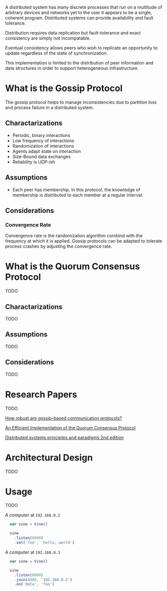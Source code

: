 
A distributed system has many discrete processes that run on a multitude of
arbitrary devices and networks yet to the user it appears to be a single,
coherent program. Distributed systems can provide availability and fault
tolerance.

Distribution requires data replication but fault-tolerance and exact 
consistency are simply not incompatable.

Eventual consistency allows peers who wish to replicate an opportunity to 
update regardless of the state of synchronization.

This implementation is limited to the distribution of peer information and 
data structures in order to support heterogeneous infrastructure.


# What is the Gossip Protocol

The gossip protocol helps to manage inconsistencies due to partition loss and 
process failure in a distributed system.

## Charactarizations

- Periodic, binary interactions
- Low frequency of interactions
- Randomization of interactions
- Agents adapt state on interaction
- Size-Bound data exchanges
- Reliability is UDP-ish

## Assumptions

- Each peer has membership. In this protocol, the knowledge of membership is 
distributed to each member at a regular interval. 

## Considerations

### Convergence Rate
Convergence rate is the randomization algorithm combind with the frequency 
at which it is applied. Gossip protocols can be adapted to tolerate process
crashes by adjusting the convergence rate.

# What is the Quorum Consensus Protocol
TODO

## Charactarizations
TODO

## Assumptions
TODO

## Considerations
TODO

# Research Papers
TODO

[How robust are gossip-based communication protocols?][0]

[An Efficient Implementation of the Quorum Consensus Protocol][1]

[Distributed systems principles and paradigms 2nd edition][2]


# Architectural Design
TODO

# Usage
TODO

A computer at `192.168.0.2`

```js
  var vine = Vine()

  vine
    .listen(8000)
    .set('foo', 'hello, world')
```

A computer at `192.168.0.3`

```js
  var vine = Vine()

  vine
    .listen(8000)
    .join(8000, '192.168.0.2')
    .on('data', 'foo')
```

[0]:http://www.cs.utexas.edu/~lorenzo/papers/p14-alvisi.pdf
[1]:http://citeseerx.ist.psu.edu/viewdoc/download;jsessionid=5A7801DAF5FBEDD7D15599DEA8AA2677?doi=10.1.1.34.9524&rep=rep1&type=pdf
[2]:http://net.pku.edu.cn/~course/cs501/2011/resource/2006-Book-distributed%20systems%20principles%20and%20paradigms%202nd%20edition.pdf

